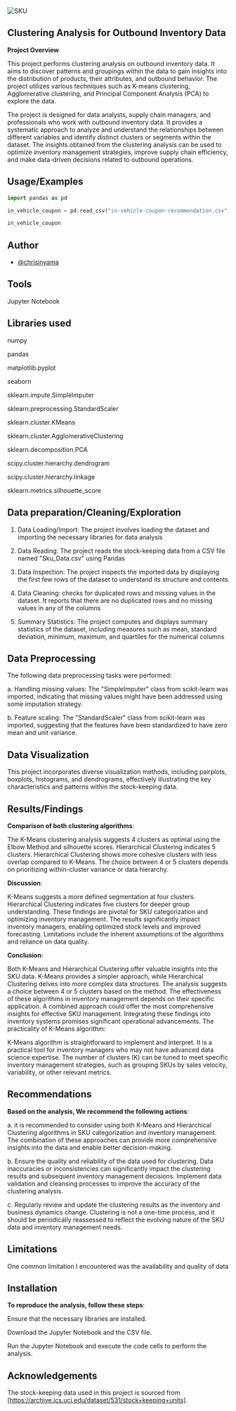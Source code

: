 
![SKU]([https://github.githubassets.com/images/modules/logos_page/Octocat.png](https://github.com/chrisinyama/Inventory-Clustering/blob/main/SKU.png))


## Clustering Analysis for Outbound Inventory Data

**Project Overview**

This project performs clustering analysis on outbound inventory data. It aims to discover patterns and groupings within the data to gain insights into the distribution of products, their attributes, and outbound behavior. The project utilizes various techniques such as K-means clustering, Agglomerative clustering, and Principal Component Analysis (PCA) to explore the data.

The project is designed for data analysts, supply chain managers, and professionals who work with outbound inventory data. It provides a systematic approach to analyze and understand the relationships between different variables and identify distinct clusters or segments within the dataset. The insights obtained from the clustering analysis can be used to optimize inventory management strategies, improve supply chain efficiency, and make data-driven decisions related to outbound operations.





## Usage/Examples

```python
import pandas as pd

in_vehicle_coupon = pd.read_csv("in-vehicle-coupon-recommendation.csv")

in_vehicle_coupon
```




## Author

- [@chrisinyama](https://github.com/chrisinyama/In-Vehicle-Coupon-Recommendation-Analysis)




## Tools
Jupyter Notebook

## Libraries used 

numpy

pandas

matplotlib.pyplot

seaborn

sklearn.impute.SimpleImputer

sklearn.preprocessing.StandardScaler

sklearn.cluster.KMeans

sklearn.cluster.AgglomerativeClustering

sklearn.decomposition.PCA

scipy.cluster.hierarchy.dendrogram

scipy.cluster.hierarchy.linkage

sklearn.metrics.silhouette_score
## Data preparation/Cleaning/Exploration
1. Data Loading/Import: The project involves loading the dataset and  importing the necessary libraries for data analysis

2. Data Reading: The project reads the stock-keeping data from a CSV file named "Sku_Data.csv" using Pandas


3. Data Inspection: The project inspects the imported data by displaying the first few rows of the dataset to understand its structure and contents

4. Data Cleaning: checks for duplicated rows and missing values in the dataset. It reports that there are no duplicated rows and no missing values in any of the columns

5. Summary Statistics: The project computes and displays summary statistics of the dataset, including measures such as mean, standard deviation, minimum, maximum, and quartiles for the numerical columns



## Data Preprocessing

The following data preprocessing tasks were performed:

a. Handling missing values: The "SimpleImputer" class from scikit-learn was imported, indicating that missing values might have been addressed using some imputation strategy.

b. Feature scaling: The "StandardScaler" class from scikit-learn was imported, suggesting that the features  have been standardized to have zero mean and unit variance.
## Data Visualization
This project incorporates diverse visualization methods, including pairplots, boxplots, histograms, and dendrograms, effectively illustrating the key characteristics and patterns within the stock-keeping data.
## Results/Findings

**Comparison of both clustering algorithms**:

The K-Means clustering analysis suggests 4 clusters as optimal using the Elbow Method and silhouette scores.
Hierarchical Clustering indicates 5 clusters.
Hierarchical Clustering shows more cohesive clusters with less overlap compared to K-Means.
The choice between 4 or 5 clusters depends on prioritizing within-cluster variance or data hierarchy.

**Discussion**:

K-Means suggests a more defined segmentation at four clusters.
Hierarchical Clustering indicates five clusters for deeper group understanding.
These findings are pivotal for SKU categorization and optimizing inventory management.
The results significantly impact inventory managers, enabling optimized stock levels and improved forecasting.
Limitations include the inherent assumptions of the algorithms and reliance on data quality.

**Conclusion**:

Both K-Means and Hierarchical Clustering offer valuable insights into the SKU data.
K-Means provides a simpler approach, while Hierarchical Clustering delves into more complex data structures.
The analysis suggests a choice between 4 or 5 clusters based on the method.
The effectiveness of these algorithms in inventory management depends on their specific application.
A combined approach could offer the most comprehensive insights for effective SKU management.
Integrating these findings into inventory systems promises significant operational advancements.
The practicality of K-Means algorithm:

K-Means algorithm is straightforward to implement and interpret.
It is a practical tool for inventory managers who may not have advanced data science expertise.
The number of clusters (K) can be tuned to meet specific inventory management strategies, such as grouping SKUs by sales velocity, variability, or other relevant metrics.
## Recommendations
**Based on the  analysis, We recommend the following actions**:

a. it is recommended to consider using both K-Means and Hierarchical Clustering algorithms in SKU categorization and inventory management. The combination of these approaches can provide more comprehensive insights into the data and enable better decision-making.

b. Ensure the quality and reliability of the data used for clustering. Data inaccuracies or inconsistencies can significantly impact the clustering results and subsequent inventory management decisions. Implement data validation and cleansing processes to improve the accuracy of the clustering analysis.

c. Regularly review and update the clustering results as the inventory and business dynamics change. Clustering is not a one-time process, and it should be periodically reassessed to reflect the evolving nature of the SKU data and inventory management needs.
## Limitations

One common limitation I encountered was the availability and quality of data
## Installation
**To reproduce the analysis, follow these steps**:

Ensure that the necessary libraries are installed.

Download the Jupyter Notebook and the CSV file.

Run the Jupyter Notebook and execute the code cells to perform the analysis.

    
## Acknowledgements

 The stock-keeping data used in this project is sourced from [https://archive.ics.uci.edu/dataset/531/stock+keeping+units].


